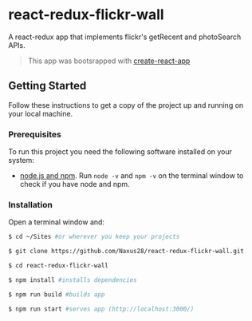 # react-redux-flickr-wall
A react-redux app that implements flickr's getRecent and photoSearch APIs.
>This app was bootsrapped with [create-react-app](https://github.com/facebook/create-react-app)


## Getting Started

Follow these instructions to get a copy of the project up and running on your local machine.

### Prerequisites

To run this project you need the following software installed on your system:

* [node.js and npm](https://nodejs.org/en/). Run `node -v` and `npm -v` on the terminal window to check if you have node and npm. 


### Installation

Open a terminal window and:

```bash
$ cd ~/Sites #or wherever you keep your projects

$ git clone https://github.com/Naxus28/react-redux-flickr-wall.git

$ cd react-redux-flickr-wall

$ npm install #installs dependencies

$ npm run build #builds app

$ npm run start #serves app (http://localhost:3000/)
```
